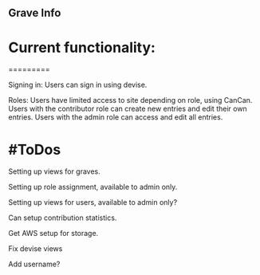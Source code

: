 ## Grave Info

# Current functionality:
=========

Signing in: Users can sign in using devise.

Roles: Users have limited access to site depending on role, using CanCan. Users with the contributor role can create new entries and edit their own entries. Users with the admin role can access and edit all entries.

#ToDos
============

Setting up views for graves.

Setting up role assignment, available to admin only.

Setting up views for users, available to admin only?

Can setup contribution statistics.

Get AWS setup for storage.

Fix devise views

Add username?
